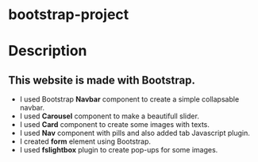 # bootstrap-project

# Description
## This website is made with <strong>Bootstrap</strong>.
- I used Bootstrap <strong>Navbar</strong> component to create a simple collapsable navbar.
- I used <strong>Carousel</strong> component to make a beautifull slider.
- I used <strong>Card</strong> component to create some images with texts.
- I used <strong>Nav</strong> component with pills and also added tab Javascript plugin.
- I created <strong>form</strong> element using Bootstrap.
- I used <strong>fslightbox</strong> plugin to create pop-ups for some images.
